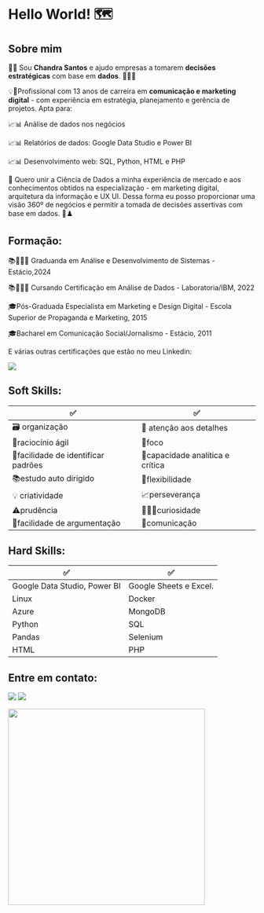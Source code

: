 # Hello World! 🗺 #

## Sobre mim

👩‍💻​ Sou **Chandra Santos** e ajudo empresas a tomarem **decisões estratégicas** com base em **dados**. 🎲🎲🎲

💡🚀Profissional com 13 anos de carreira em **comunicação e marketing digital** - com experiência em estratégia, planejamento e gerência de projetos. Apta para:

📈📊 Análise de dados nos negócios

📈📊 Relatórios de dados: Google Data Studio e Power BI

📈📊 Desenvolvimento web: SQL, Python, HTML e PHP


🧮 Quero unir a Ciência de Dados a minha experiência de mercado e aos conhecimentos obtidos na especialização - em marketing digital, arquitetura da informação e UX UI. Dessa forma eu posso proporcionar uma visão 360º de negócios e permitir a tomada de decisões assertivas com base em dados. 🎯♟️



## Formação:

📚👨🏻‍🎓 Graduanda em Análise e Desenvolvimento de Sistemas - Estácio,2024

📚👨🏻‍🎓 Cursando Certificação em Análise de Dados - Laboratoria/IBM, 2022

🎓Pós-Graduada Especialista em Marketing e Design Digital - Escola Superior de Propaganda e Marketing, 2015

🎓Bacharel em Comunicação Social/Jornalismo - Estácio, 2011

E várias outras certificações que estão no meu Linkedin:
<div><a href="https://www.linkedin.com/in/chandrasantos" target="_blank"><img src="https://img.shields.io/badge/-LinkedIn-%230077B5?style=for-the-badge&logo=linkedin&logoColor=white" target="_blank"></a></div>




## Soft Skills:

✅    | ✅  
--------- | ------
🗃️ organização  | 🔎​ atenção aos detalhes
🧠raciocínio ágil  | 🔦foco 
🧮facilidade de identificar padrões | 🦉capacidade analítica e crítica 
📚estudo auto dirigido  | 🦾flexibilidade 
💡 criatividade | 📈perseverança 
⚠️prudência | 👨🏻‍🔬curiosidade 
🔡facilidade de argumentação | 🖖comunicação 


## Hard Skills:

✅    | ✅  
--------- | ------
Google Data Studio, Power BI | Google Sheets e Excel. 
Linux  | Docker
Azure | MongoDB
Python | SQL
Pandas | Selenium  
HTML | PHP 
     

## Entre em contato:
<a href="https://www.youtube.com/ChandraSantos" target="_blank"><img src="https://img.shields.io/badge/YouTube-FF0000?style=for-the-badge&logo=youtube&logoColor=white" target="_blank"></a>
<a href="https://www.linkedin.com/in/chandrasantos" target="_blank"><img src="https://img.shields.io/badge/-LinkedIn-%230077B5?style=for-the-badge&logo=linkedin&logoColor=white" target="_blank"></a>   
</div>

<div><img src="https://scontent.fgig4-1.fna.fbcdn.net/v/t39.30808-6/296182027_103456119130033_6939432242912066948_n.png?_nc_cat=106&ccb=1-7&_nc_sid=730e14&_nc_eui2=AeEjqolTlsPRhRHErCPqZcRAgri7sC5Ig1CCuLuwLkiDUNAW6DPiUIkSJYFaomxDqH71SYQqHGY5PdL3-x8E2rcc&_nc_ohc=DkPSPw-8BoMAX81wNl1&_nc_ht=scontent.fgig4-1.fna&oh=00_AT_VywxgmmT8Dbypv5XFK4HclhmEATs2up3nz-Y5fVXctw&oe=62E66CAD" width="400" height="400"> </div>
